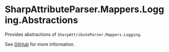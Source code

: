 # SharpAttributeParser.Mappers.Logging.Abstractions

Provides abstractions of `SharpAttributeParser.Mappers.Logging`.

See [GitHub](https://github.com/ErikWe/sharp-attribute-parser) for more information.